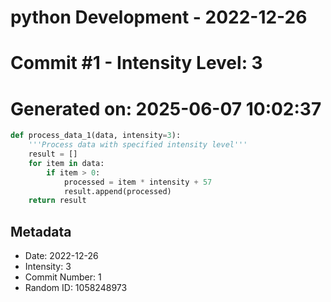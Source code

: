 ﻿# python Development - 2022-12-26
# Commit #1 - Intensity Level: 3
# Generated on: 2025-06-07 10:02:37
```python
def process_data_1(data, intensity=3):
    '''Process data with specified intensity level'''
    result = []
    for item in data:
        if item > 0:
            processed = item * intensity + 57
            result.append(processed)
    return result
```
## Metadata
- Date: 2022-12-26
- Intensity: 3
- Commit Number: 1
- Random ID: 1058248973
